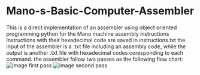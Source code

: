 # Mano-s-Basic-Computer-Assembler
This is a direct implementation of an assembler using object oriented programming python for the Mano machine assembly instructions
Instructions with their hexadecimal code are saved in instructions.txt
the input of the assembler is a .txt file including an assembly code, while the output is another .txt file with hexadecimal codes coresponding to each command.
the assembler follow two passes as the following flow chart:
![image](https://user-images.githubusercontent.com/103115441/171787571-212fb379-a8f4-4bda-a88d-6f2e9b574b0a.png)
first pass
![image](https://user-images.githubusercontent.com/103115441/171787665-7f32838d-0240-4d2d-bc2c-c0b500123360.png)
second pass
